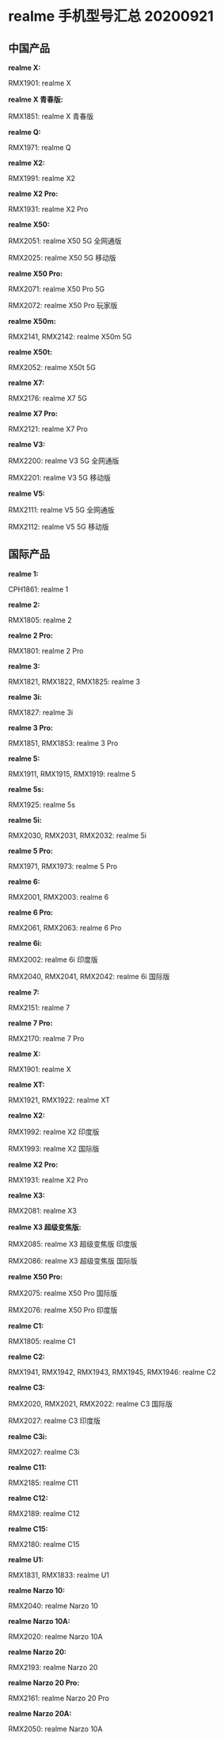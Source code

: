 # realme 手机型号汇总 20200921

## 中国产品

**realme X:**

RMX1901: realme X

**realme X 青春版:**

RMX1851: realme X 青春版

**realme Q:**

RMX1971: realme Q

**realme X2:**

RMX1991: realme X2

**realme X2 Pro:**

RMX1931: realme X2 Pro

**realme X50:**

RMX2051: realme X50 5G 全网通版

RMX2025: realme X50 5G 移动版

**realme X50 Pro:**

RMX2071: realme X50 Pro 5G

RMX2072: realme X50 Pro 玩家版

**realme X50m:**

RMX2141, RMX2142: realme X50m 5G

**realme X50t:**

RMX2052: realme X50t 5G

**realme X7:**

RMX2176: realme X7 5G

**realme X7 Pro:**

RMX2121: realme X7 Pro

**realme V3:**

RMX2200: realme V3 5G 全网通版

RMX2201: realme V3 5G 移动版

**realme V5:**

RMX2111: realme V5 5G 全网通版

RMX2112: realme V5 5G 移动版

## 国际产品

**realme 1:**

CPH1861: realme 1

**realme 2:**

RMX1805: realme 2

**realme 2 Pro:**

RMX1801: realme 2 Pro

**realme 3:**

RMX1821, RMX1822, RMX1825: realme 3

**realme 3i:**

RMX1827: realme 3i

**realme 3 Pro:**

RMX1851, RMX1853: realme 3 Pro

**realme 5:**

RMX1911, RMX1915, RMX1919: realme 5

**realme 5s:**

RMX1925: realme 5s

**realme 5i:**

RMX2030, RMX2031, RMX2032: realme 5i

**realme 5 Pro:**

RMX1971, RMX1973: realme 5 Pro

**realme 6:**

RMX2001, RMX2003: realme 6

**realme 6 Pro:**

RMX2061, RMX2063: realme 6 Pro

**realme 6i:**

RMX2002: realme 6i 印度版

RMX2040, RMX2041, RMX2042: realme 6i 国际版

**realme 7:**

RMX2151: realme 7

**realme 7 Pro:**

RMX2170: realme 7 Pro

**realme X:**

RMX1901: realme X

**realme XT:**

RMX1921, RMX1922: realme XT

**realme X2:**

RMX1992: realme X2 印度版

RMX1993: realme X2 国际版

**realme X2 Pro:**

RMX1931: realme X2 Pro

**realme X3:**

RMX2081: realme X3

**realme X3 超级变焦版:**

RMX2085: realme X3 超级变焦版 印度版

RMX2086: realme X3 超级变焦版 国际版

**realme X50 Pro:**

RMX2075: realme X50 Pro 国际版

RMX2076: realme X50 Pro 印度版

**realme C1:**

RMX1805: realme C1

**realme C2:**

RMX1941, RMX1942, RMX1943, RMX1945, RMX1946: realme C2

**realme C3:**

RMX2020, RMX2021, RMX2022: realme C3 国际版

RMX2027: realme C3 印度版

**realme C3i:**

RMX2027: realme C3i

**realme C11:**

RMX2185: realme C11

**realme C12:**

RMX2189: realme C12

**realme C15:**

RMX2180: realme C15

**realme U1:**

RMX1831, RMX1833: realme U1

**realme Narzo 10:**

RMX2040: realme Narzo 10

**realme Narzo 10A:**

RMX2020: realme Narzo 10A

**realme Narzo 20:**

RMX2193: realme Narzo 20

**realme Narzo 20 Pro:**

RMX2161: realme Narzo 20 Pro

**realme Narzo 20A:**

RMX2050: realme Narzo 10A

